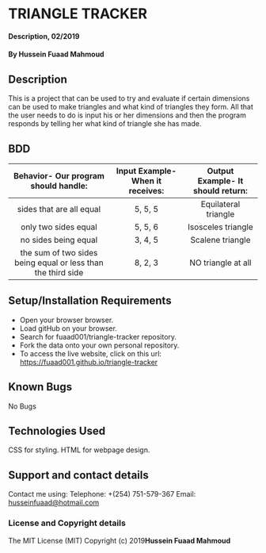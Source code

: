 # TRIANGLE TRACKER
#### Description, 02/2019
#### By **Hussein Fuaad Mahmoud**
## Description
This is a project that can be used to try and evaluate if certain dimensions can be used to make triangles and what kind of triangles they form. All that the user needs to do is input his or her dimensions and then the program responds by telling her what kind of triangle she has made.
## BDD
| Behavior- Our program should handle: | Input Example- When it receives: | Output Example- It should return: |
| :-------------: | :-------------: | :-------------: |
| sides that are all equal | 5, 5, 5 | Equilateral triangle |
| only two sides equal | 5, 5, 6 | Isosceles triangle |
| no sides being equal | 3, 4, 5 | Scalene triangle |
| the sum of two sides being equal or less than the third side | 8, 2, 3 | NO triangle at all |
## Setup/Installation Requirements
* Open your browser browser.
* Load gitHub on your browser.
* Search for fuaad001/triangle-tracker repository.
* Fork the data onto your own personal repository.
* To access the live website, click on this url: https://fuaad001.github.io/triangle-tracker
## Known Bugs
No Bugs
## Technologies Used
CSS for styling.
HTML for webpage design.
## Support and contact details
Contact me using:
Telephone: +(254) 751-579-367
Email: husseinfuaad@hotmail.com
### License and Copyright details
The MIT License (MIT)
Copyright (c) 2019**Hussein Fuaad Mahmoud**
